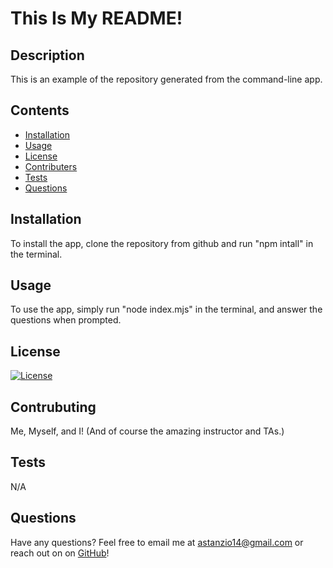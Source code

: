 
# This Is My README!

## Description
This is an example of the repository generated from the command-line app.

## Contents
* [Installation](#Installation)
* [Usage](#Usage)
* [License](#License)
* [Contributers](#Contributers)
* [Tests](#Tests)
* [Questions](#Questions)


## Installation
To install the app, clone the repository from github and run "npm intall" in the terminal.

## Usage
To use the app, simply run "node index.mjs" in the terminal, and answer the questions when prompted.

## License
 [![License](https://img.shields.io/badge/License-Boost_1.0-lightblue.svg)](https://www.boost.org/LICENSE_1_0.txt)

## Contrubuting
 Me, Myself, and I! (And of course the amazing instructor and TAs.)

## Tests
 N/A

## Questions 
Have any questions? Feel free to email me at astanzio14@gmail.com or reach out on on [GitHub](https://github.com/angistanzi)!
